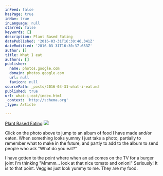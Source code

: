 ```yaml
---
inFeed: false
hasPage: true
inNav: true
inLanguage: null
starred: false
keywords: []
description: Plant Based Eating
datePublished: '2016-03-31T16:30:46.341Z'
dateModified: '2016-03-31T16:30:37.653Z'
author: []
title: What I eat
authors: []
publisher:
  name: photos.google.com
  domain: photos.google.com
  url: null
  favicon: null
sourcePath: _posts/2016-03-31-what-i-eat.md
published: true
url: what-i-eat/index.html
_context: 'http://schema.org'
_type: Article

---
```

[Plant Based Eating][0]
![](https://the-grid-user-content.s3-us-west-2.amazonaws.com/7382f5b9-e10f-4d12-b14d-9472602f832a.jpg)

Click on the photo above to jump to an album of food I have made and/or eaten. When something looks yummy I just take a photo, partially to remember what to make in the future, and partly to add to the album to send people who ask "What do you eat?" 

I have gotten to the point where when an ad comes on the TV for a burger joint I'm thinking "Mmmm... look at that nice tomato and onion!" Seriously! It is to that point. Veggies just look yummy to me. They are my food. 

[0]: https://goo.gl/photos/XUqqkmfHrb4R4FXN8